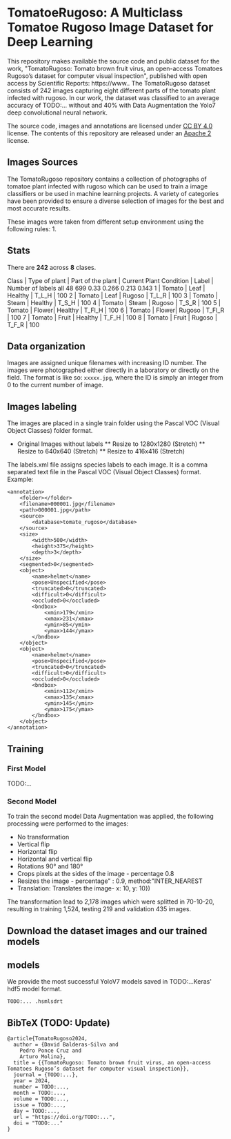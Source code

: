 # TomatoeRugoso: A Multiclass Tomatoe Rugoso Image Dataset for Deep Learning

This repository makes available the source code and public dataset for the work, "TomatoRugoso: Tomato brown fruit virus, an open-access Tomatoes Rugoso’s dataset for computer visual inspection", published with open access by Scientific Reports: https://www.. The TomatoRugoso dataset consists of 242 images capturing eight different parts of the tomato plant infected with rugoso. In our work, the dataset was classified to an average accuracy of TODO:... without and 40% with Data Augmentation the Yolo7 deep convolutional neural network.

The source code, images and annotations are licensed under [CC BY 4.0](https://creativecommons.org/licenses/by/4.0/) license. The contents of this repository are released under an [Apache 2](LICENSE) license.

## Images Sources
The TomatoRugoso repository contains a collection of photographs of tomatoe plant infected with rugoso which can be used to train a image classifiers or be used in machine learning projects. A variety of categories have been provided to ensure a diverse selection of images for the best and most accurate results.

These images were taken from different setup environment using the following rules:
1.

## Stats
There are **242** across **8** clases.

Class | Type of plant | Part of the plant | Current Plant Condition | Label | Number of labels 
all          48         699        0.33       0.266       0.213       0.143
1   | Tomato    | Leaf  | Healthy   | T_L_H     | 100 
2   | Tomato    | Leaf  | Rugoso    | T_L_R     | 100 
3   | Tomato    | Steam | Healthy   | T_S_H     | 100 
4   | Tomato    | Steam | Rugoso    | T_S_R     | 100 
5   | Tomato    | Flower| Healthy   | T_Fl_H    | 100 
6   | Tomato    | Flower| Rugoso    | T_Fl_R    | 100 
7   | Tomato    | Fruit | Healthy   | T_F_H     | 100 
8   | Tomato    | Fruit | Rugoso    | T_F_R     | 100 

## Data organization

Images are assigned unique filenames with increasing ID number. The images were photographed either directly in a laboratory or directly on the field. The format is like so: ```xxxxx.jpg```, where the ID is simply an integer from 0 to the current number of image.

## Images labeling

The images are placed in a single train folder using the Pascal VOC (Visual Object Classes) folder format.

* Original Images without labels
** Resize to 1280x1280 (Stretch)
** Resize to 640x640 (Stretch)
** Resize to 416x416 (Stretch)

The labels.xml file assigns species labels to each image. It is a comma separated text file in the Pascal VOC (Visual Object Classes) format. Example:

```
<annotation>
    <folder></folder>
    <filename>000001.jpg</filename>
    <path>000001.jpg</path>
    <source>
        <database>tomate_rugoso</database>
    </source>
    <size>
        <width>500</width>
        <height>375</height>
        <depth>3</depth>
    </size>
    <segmented>0</segmented>
    <object>
        <name>helmet</name>
        <pose>Unspecified</pose>
        <truncated>0</truncated>
        <difficult>0</difficult>
        <occluded>0</occluded>
        <bndbox>
            <xmin>179</xmin>
            <xmax>231</xmax>
            <ymin>85</ymin>
            <ymax>144</ymax>
        </bndbox>
    </object>
    <object>
        <name>helmet</name>
        <pose>Unspecified</pose>
        <truncated>0</truncated>
        <difficult>0</difficult>
        <occluded>0</occluded>
        <bndbox>
            <xmin>112</xmin>
            <xmax>135</xmax>
            <ymin>145</ymin>
            <ymax>175</ymax>
        </bndbox>
    </object>
</annotation>
```

## Training

### First Model
TODO:...

### Second Model
To train the second model Data Augmentation was applied, the following processing were performed to the images: 

* No transformation
* Vertical flip
* Horizontal flip
* Horizontal and vertical flip
* Rotations 90° and 180°
* Crops pixels at the sides of the image - percentage 0.8
* Resizes the image - percentage" : 0.9, method:"INTER_NEAREST
* Translation: Translates the image- x: 10, y: 10})

The transformation lead to 2,178 images which were splitted in 70-10-20, resulting in training 1,524, testing 219 and validation 435 images.

## Download the dataset images and our trained models

## models

We provide the most successful YoloV7 models saved in TODO:...Keras' hdf5 model format. 
```
TODO:... .hsmlsdrt
```

## BibTeX (TODO: Update)
```
@article{TomatoRugoso2024,
  author = {David Balderas-Silva and
    Pedro Ponce Cruz and 
    Arturo Molina},
  title = {{TomatoRugoso: Tomato brown fruit virus, an open-access Tomatoes Rugoso’s dataset for computer visual inspection}},
  journal = {TODO:...},
  year = 2024,
  number = TODO:...,
  month = TODO:...,
  volume = TODO:...,
  issue = TODO:...,
  day = TODO:...,
  url = "https://doi.org/TODO:...",
  doi = "TODO:..."
}

```
